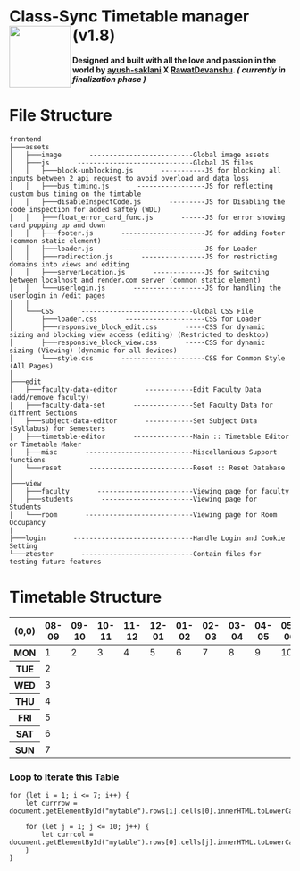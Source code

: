 # **Class-Sync Timetable manager (v1.8)** <img src="assets/image/logo.png" height="110" align="left"/>

**Designed and built with all the love and passion in the world by
<a class="link-danger" href="https://github.com/ayush-saklani"><b>ayush-saklani</b></a>
<b>X</b>
<a class="link-primary" href="https://github.com/RawatDevanshu"><b>RawatDevanshu</b></a>.
_( currently in finalization phase )_**

# File Structure 

```
frontend
├───assets
│   ├───image       --------------------------Global image assets
│   ├───js       -----------------------------Global JS files
│   │	├───block-unblocking.js       -----------JS for blocking all inputs between 2 api request to avoid overload and data loss
│   │	├───bus_timing.js       -----------------JS for reflecting custom bus timing on the timtable
│   │	├───disableInspectCode.js       ---------JS for Disabling the code inspection for added saftey (WDL)
│   │	├───float_error_card_func.js       ------JS for error showing card popping up and down 
│   │	├───footer.js       ---------------------JS for adding footer (common static element)
│   │	├───loader.js       ---------------------JS for Loader
│   │	├───redirection.js       ----------------JS for restricting domains into views and editing 
│   │	├───serverLocation.js       -------------JS for switching between localhost and render.com server (common static element)
│   │	└───userlogin.js       ------------------JS for handling the userlogin in /edit pages 
│   │
│   └───CSS       ----------------------------Global CSS File 
│   	├───loader.css       --------------------CSS for Loader
│   	├───responsive_block_edit.css       -----CSS for dynamic sizing and blocking view access (editing) (Restricted to desktop)
│   	├───responsive_block_view.css       -----CSS for dynamic sizing (Viewing) (dynamic for all devices)
│   	└───style.css       ---------------------CSS for Common Style (All Pages) 
│
├───edit
│   ├───faculty-data-editor       ------------Edit Faculty Data (add/remove faculty)
│   ├───faculty-data-set       ---------------Set Faculty Data for diffrent Sections
│   ├───subject-data-editor       ------------Set Subject Data (Syllabus) for Semesters
│   ├───timetable-editor       ---------------Main :: Timetable Editor or Timetable Maker
│   ├───misc       ---------------------------Miscellanious Support functions
│   └───reset       --------------------------Reset :: Reset Database
│
├───view
│   ├───faculty       ------------------------Viewing page for faculty
│   ├───students       -----------------------Viewing page for Students
│   └───room       ---------------------------Viewing page for Room Occupancy
|
├───login       ------------------------------Handle Login and Cookie Setting
└───ztester       ----------------------------Contain files for testing future features
```
# Timetable Structure

<table align="center">
	<thead>
		<tr><th>(0,0)</th>
			<th>08-09</th>
			<th>09-10</th>
			<th>10-11</th>
			<th>11-12</th>
			<th>12-01</th>
			<th>01-02</th>
			<th>02-03</th>
			<th>03-04</th>
			<th>04-05</th>
			<th>05-06</th></tr>
	</thead>
	<tbody>
		<tr><th>MON</th><td>1</td><td>2</td><td>3</td><td>4</td><td>5</td><td>6</td><td>7</td><td>8</td><td>9</td><td>10</td></tr>
		<tr><th>TUE</th><td>2</td><td></td><td></td><td></td><td></td><td></td><td></td><td></td><td></td><td></td></tr>
		<tr><th>WED</th><td>3</td><td></td><td></td><td></td><td></td><td></td><td></td><td></td><td></td><td></td></tr>
		<tr><th>THU</th><td>4</td><td></td><td></td><td></td><td></td><td></td><td></td><td></td><td></td><td></td></tr>
		<tr><th>FRI</th><td>5</td><td></td><td></td><td></td><td></td><td></td><td></td><td></td><td></td><td></td></tr>
		<tr><th>SAT</th><td>6</td><td></td><td></td><td></td><td></td><td></td><td></td><td></td><td></td><td></td></tr>
		<tr><th>SUN</th><td>7</td><td></td><td></td><td></td><td></td><td></td><td></td><td></td><td></td><td></td></tr>
	</tbody>
</table>

### Loop to Iterate this Table 

```
for (let i = 1; i <= 7; i++) {
	let currrow = document.getElementById("mytable").rows[i].cells[0].innerHTML.toLowerCase();

	for (let j = 1; j <= 10; j++) {
		let currcol = document.getElementById("mytable").rows[0].cells[j].innerHTML.toLowerCase();
	}
}
```